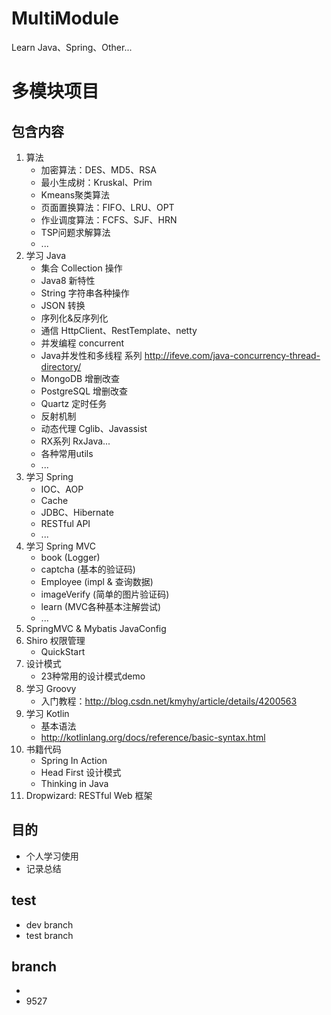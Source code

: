 # MultiModule
Learn Java、Spring、Other...

# 多模块项目

## 包含内容

1. 算法
    - 加密算法：DES、MD5、RSA
    - 最小生成树：Kruskal、Prim
    - Kmeans聚类算法
    - 页面置换算法：FIFO、LRU、OPT
    - 作业调度算法：FCFS、SJF、HRN
    - TSP问题求解算法
    - ...
2. 学习 Java
    - 集合 Collection 操作
    - Java8 新特性
    - String 字符串各种操作
    - JSON 转换
    - 序列化&反序列化
    - 通信 HttpClient、RestTemplate、netty
    - 并发编程 concurrent
    - Java并发性和多线程 系列  http://ifeve.com/java-concurrency-thread-directory/
    - MongoDB 增删改查
    - PostgreSQL 增删改查
    - Quartz 定时任务
    - 反射机制
    - 动态代理 Cglib、Javassist
    - RX系列 RxJava...
    - 各种常用utils
    - ...
3. 学习 Spring
    - IOC、AOP
    - Cache
    - JDBC、Hibernate
    - RESTful API
    - ...
4. 学习 Spring MVC
    - book (Logger)
    - captcha (基本的验证码)
    - Employee (impl & 查询数据)
    - imageVerify (简单的图片验证码)
    - learn (MVC各种基本注解尝试)
    - ...
5. SpringMVC & Mybatis JavaConfig
6. Shiro 权限管理
    - QuickStart
7. 设计模式
    - 23种常用的设计模式demo
8. 学习 Groovy
    - 入门教程：http://blog.csdn.net/kmyhy/article/details/4200563
9. 学习 Kotlin
    - 基本语法
    - http://kotlinlang.org/docs/reference/basic-syntax.html
10. 书籍代码
    - Spring In Action
    - Head First 设计模式
    - Thinking in Java
11. Dropwizard: RESTful Web 框架


## 目的

- 个人学习使用
- 记录总结

## test
- dev branch
- test branch

## branch
- 
- 9527 